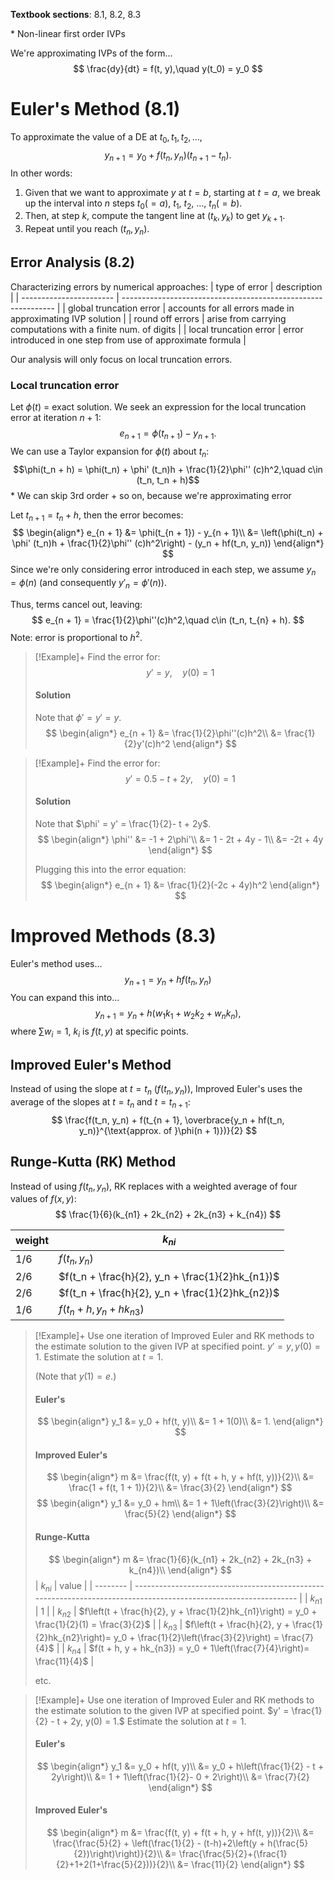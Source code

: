 **Textbook sections**: 8.1, 8.2, 8.3

\* Non-linear first order IVPs

We're approximating IVPs of the form...
$$
\frac{dy}{dt} = f(t, y),\quad y(t_0) = y_0
$$
# Euler's Method (8.1)

To approximate the value of a DE at $t_0, t_1, t_2, \ldots$,
$$
y_{n + 1} = y_0 + f(t_n, y_n)(t_{n + 1} - t_n).
$$
In other words:
1. Given that we want to approximate $y$ at $t = b$, starting at $t = a$, we break up the interval into $n$ steps $t_0 (= a),\ t_1,\ t_2,\ \ldots,\ t_n (= b)$.
2. Then, at step $k$, compute the tangent line at $(t_k, y_k)$ to get $y_{k + 1}$.
3. Repeat until you reach $(t_n, y_n)$.

## Error Analysis (8.2)

Characterizing errors by numerical approaches:
| type of error           | description                                                   |
| ----------------------- | ------------------------------------------------------------- |
| global truncation error | accounts for all errors made in approximating IVP solution    |
| round off errors        | arise from carrying computations with a finite num. of digits |
| local truncation error  | error introduced in one step from use of approximate formula  | 

Our analysis will only focus on local truncation errors.

### Local truncation error

Let $\phi(t)$ = exact solution.
We seek an expression for the local truncation error at iteration $n + 1$:
$$
e_{n + 1} = \phi(t_{n + 1}) - y_{n + 1}.
$$
We can use a Taylor expansion for $\phi(t)$ about $t_n$:
$$\phi(t_n + h) = \phi(t_n) + \phi' (t_n)h + \frac{1}{2}\phi'' (c)h^2,\quad c\in (t_n, t_n + h)$$
\* We can skip 3rd order + so on, because we're approximating error

Let $t_{n+1} = t_n + h$, then the error becomes:
$$
\begin{align*}
e_{n + 1} &= \phi(t_{n + 1}) - y_{n + 1}\\
&= \left(\phi(t_n) + \phi' (t_n)h + \frac{1}{2}\phi'' (c)h^2\right) - (y_n + hf(t_n, y_n))
\end{align*}
$$
Since we're only considering error introduced in each step, we assume $y_n = \phi(n)$ (and consequently $y'_n = \phi'(n)$).

Thus, terms cancel out, leaving:
$$
e_{n + 1} = \frac{1}{2}\phi''(c)h^2,\quad c\in (t_n, t_{n} + h).
$$
Note: error is proportional to $h^2$.

> [!Example]+
> Find the error for:
> $$y' = y, \quad y(0) = 1$$
> 
> #### Solution
> Note that $\phi' = y' = y$.
> $$
  \begin{align*}
  e_{n + 1} &= \frac{1}{2}\phi''(c)h^2\\
  &= \frac{1}{2}y'(c)h^2
  \end{align*}
> $$

> [!Example]+
> Find the error for:
> $$y' = 0.5 - t + 2y, \quad y(0) = 1$$
> 
> #### Solution
> Note that $\phi' = y' = \frac{1}{2}- t + 2y$.
> $$
  \begin{align*}
  \phi'' &= -1 + 2\phi'\\
  &= 1 - 2t + 4y - 1\\
  &= -2t + 4y
  \end{align*}
> $$
>
> Plugging this into the error equation:
> $$
> \begin{align*}
> e_{n + 1} &= \frac{1}{2}(-2c + 4y)h^2
> \end{align*}
> $$

# Improved Methods (8.3)

Euler's method uses...
$$
y_{n + 1} = y_n + hf(t_n, y_n)
$$
You can expand this into...
$$
y_{n + 1} = y_n + h(w_1 k_1 + w_2 k_2 + w_n k_n),
$$
where $\sum w_i = 1$, $k_i$ is $f(t, y)$ at specific points.

## Improved Euler's Method

Instead of using the slope at $t = t_n$ ($f(t_n, y_n)$), Improved Euler's uses the average of the slopes at $t = t_n$ and $t = t_{n + 1}$:
$$
\frac{f(t_n, y_n) + f(t_{n + 1}, \overbrace{y_n + hf(t_n, y_n)}^{\text{approx. of }\phi(n + 1)})}{2}
$$
## Runge-Kutta (RK) Method

Instead of using $f(t_n, y_n)$, RK replaces with a weighted average of four values of $f(x, y)$:
$$
\frac{1}{6}(k_{n1} + 2k_{n2} + 2k_{n3} + k_{n4})
$$


| weight | $k_{ni}$                                         |
| ------ | ------------------------------------------------ |
| 1/6    | $f(t_n, y_n)$                                    |
| 2/6    | $f(t_n + \frac{h}{2}, y_n + \frac{1}{2}hk_{n1})$ |
| 2/6    | $f(t_n + \frac{h}{2}, y_n + \frac{1}{2}hk_{n2})$ |
| 1/6    | $f(t_n + h, y_n + hk_{n3})$                                                 |

> [!Example]+
> Use one iteration of Improved Euler and RK methods to the estimate solution to the given IVP at specified point.
> $y' = y, y(0) = 1.$ Estimate the solution at $t = 1$.
> 
> (Note that $y(1) = e$.)
> #### Euler's
> $$
\begin{align*}
y_1 &= y_0 + hf(t, y)\\
&= 1 + 1(0)\\
&= 1.
\end{align*}
> $$
> #### Improved Euler's
> $$
\begin{align*}
m &= \frac{f(t, y) + f(t + h, y + hf(t, y))}{2}\\
&= \frac{1 + f(t, 1 + 1)}{2}\\
&= \frac{3}{2}
\end{align*}
> $$
> $$
\begin{align*}
y_1 &= y_0 + hm\\
&= 1 + 1\left(\frac{3}{2}\right)\\
&= \frac{5}{2}
\end{align*}
> $$
> #### Runge-Kutta
> $$
\begin{align*}
m &= \frac{1}{6}(k_{n1} + 2k_{n2} + 2k_{n3} + k_{n4})\\
\end{align*}
> $$
> | $k_{ni}$ | value                                                                                                            |
> | -------- | ---------------------------------------------------------------------------------------------------------------- |
> | $k_{n1}$ | 1                                                                                                                |
> | $k_{n2}$ | $f\left(t + \frac{h}{2}, y + \frac{1}{2}hk_{n1}\right) = y_0 + \frac{1}{2}(1) = \frac{3}{2}$                     |
> | $k_{n3}$ | $f\left(t + \frac{h}{2}, y + \frac{1}{2}hk_{n2}\right)= y_0 + \frac{1}{2}\left(\frac{3}{2}\right) = \frac{7}{4}$ |
> | $k_{n4}$ | $f(t + h, y + hk_{n3}) = y_0 + 1\left(\frac{7}{4}\right)= \frac{11}{4}$                                                                                                                 |
>
> etc.

> [!Example]+
> Use one iteration of Improved Euler and RK methods to the estimate solution to the given IVP at specified point.
> $y' = \frac{1}{2} - t + 2y, y(0) = 1.$ Estimate the solution at $t = 1$.
> 
> #### Euler's
> $$
\begin{align*}
y_1 &= y_0 + hf(t, y)\\
&= y_0 + h\left(\frac{1}{2} - t + 2y\right)\\
&= 1 + 1\left(\frac{1}{2}- 0 + 2\right)\\
&= \frac{7}{2}
\end{align*}
> $$
> #### Improved Euler's
> $$
\begin{align*}
m &= \frac{f(t, y) + f(t + h, y + hf(t, y))}{2}\\
&= \frac{\frac{5}{2} + \left(\frac{1}{2} - (t-h)+2\left(y + h(\frac{5}{2})\right)\right)}{2}\\
&= \frac{\frac{5}{2}+(\frac{1}{2}+1+2(1+\frac{5}{2}))}{2}\\
&= \frac{11}{2}
\end{align*}
> $$
